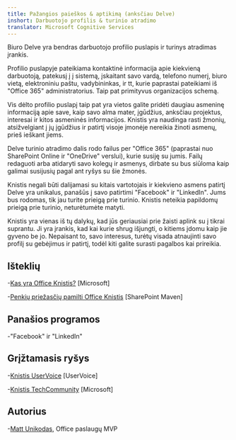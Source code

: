 ```yaml
---
title: Pažangios paieškos & aptikimą (anksčiau Delve)
inshort: Darbuotojo profilis & turinio atradimo
translator: Microsoft Cognitive Services
---
```


Biuro Delve yra bendras darbuotojo profilio puslapis ir turinys atradimas
įrankis.

Profilio puslapyje pateikiama kontaktinė informacija apie kiekvieną darbuotoją, patekusį į į
sistemą, įskaitant savo vardą, telefono numerį, biuro vietą, elektroniniu paštu,
vadybininkas, ir tt, kurie paprastai pateikiami iš "Office 365"
administratorius. Taip pat primityvus organizacijos schemą.

Vis dėlto profilio puslapį taip pat yra vietos galite pridėti daugiau
asmeninę informaciją apie save, kaip savo alma mater, įgūdžius, anksčiau
projektus, interesai ir kitos asmeninės informacijos. Knistis yra naudinga
rasti žmonių, atsižvelgiant į jų įgūdžius ir patirtį visoje įmonėje
nereikia žinoti asmenų, prieš ieškant jiems.

Delve turinio atradimo dalis rodo failus per "Office 365"
(paprastai nuo SharePoint Online ir "OneDrive" verslui), kurie
susiję su jumis. Failų redaguoti arba atidaryti savo kolegų ir
asmenys, dirbate su bus siūloma kaip galimai susijusių pagal
ant ryšys su šie žmonės.

Knistis negali būti dalijamasi su kitais vartotojais ir kiekvieno asmens patirtį
Delve yra unikalus, panašūs į savo patirtimi "Facebook" ir
"LinkedIn". Jums bus rodomas, tik jau turite prieigą prie turinio.
Knistis neteikia papildomų prieigą prie turinio, neturėtumėte matyti.

Knistis yra vienas iš tų dalykų, kad jūs geriausiai prie žaisti aplink su į
tikrai suprantu. Ji yra įrankis, kad kai kurie shrug išjungti, o kitiems įdomu
kaip jie gyveno be jo. Nepaisant to, savo interesus, turėtų
visada atnaujinti savo profilį su gebėjimus ir patirtį, todėl kiti
galite surasti pagalbos kai prireikia.

Išteklių
---------

-[Kas yra Office
    Knistis?](https://support.office.com/en-us/article/What-is-Office-Delve-1315665a-c6af-4409-a28d-49f8916878ca)
    \[Microsoft\]

-[Penkių priežasčių pamilti Office
    Knistis](https://sharepointmaven.com/5-reasons-love-new-office-365-delve/)
    \[SharePoint Maven\]

Panašios programos
--------------------

-"Facebook" ir "LinkedIn"

Grįžtamasis ryšys
---------

-[Knistis UserVoice](https://office365.uservoice.com/forums/273487-delve)
    \[UserVoice\]

-[Knistis TechCommunity](https://techcommunity.microsoft.com/t5/Delve/ct-p/OfficeDelve)
    \[Microsoft\]

Autorius
---------

-[Matt Unikodas](https://www.linkedin.com/in/thatmattwade/), Office paslaugų MVP


